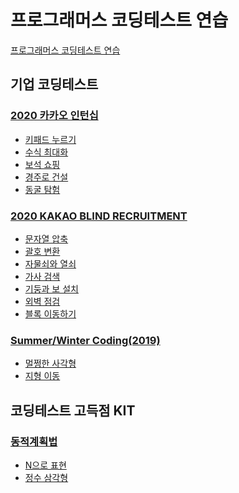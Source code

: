 # 프로그래머스 코딩테스트 연습

[프로그래머스 코딩테스트 연습](https://programmers.co.kr/learn/challenges)

## 기업 코딩테스트
### [2020 카카오 인턴십](./2020%20카카오%20인턴십/README.md)
- [키패드 누르기](./2020%20카카오%20인턴십/키패드%20누르기.py)
- [수식 최대화](./2020%20카카오%20인턴십/수식%20최대화.py)
- [보석 쇼핑](./2020%20카카오%20인턴십/보석%20쇼핑.py)
- [경주로 건설](./2020%20카카오%20인턴십/경주로%20건설.py)
- [동굴 탐험](./2020%20카카오%20인턴십/동굴%20탐험.py)

### [2020 KAKAO BLIND RECRUITMENT](./2020%20KAKAO%20BLIND%20RECRUITMENT/README.md)
- [문자열 압축](./2020%20KAKAO%20BLIND%20RECRUITMENT/문자열%20압축.py)
- [괄호 변환](./2020%20KAKAO%20BLIND%20RECRUITMENT/괄호%20변환.py)
- [자물쇠와 열쇠](./2020%20KAKAO%20BLIND%20RECRUITMENT/자물쇠와%20열쇠.py)
- [가사 검색](./2020%20KAKAO%20BLIND%20RECRUITMENT/가사%20검색.py)
- [기둥과 보 설치](./2020%20KAKAO%20BLIND%20RECRUITMENT/기둥과%20보%20설치/Solution.java)
- [외벽 점검](./2020%20KAKAO%20BLIND%20RECRUITMENT/외벽%20점검/solution.py)
- [블록 이동하기](2020%20KAKAO%20BLIND%20RECRUITMENT/블록%20이동하기/solution.py)

### [Summer/Winter Coding(2019)](./Summer%20Winter%20Coding(2019)/README.md)
- [멀쩡한 사각형](./Summer%20Winter%20Coding(2019)/멀쩡한%20사각형/solution.py)
- [지형 이동](./Summer%20Winter%20Coding(2019)/지형%20이동/solution.py)

## 코딩테스트 고득점 KIT
### [동적계획법](./동적계획법/README.md)
- [N으로 표현](동적계획법/N으로%20표현/solution.py)
- [정수 삼각형](동적계획법/정수%20삼각형/solution.py)
